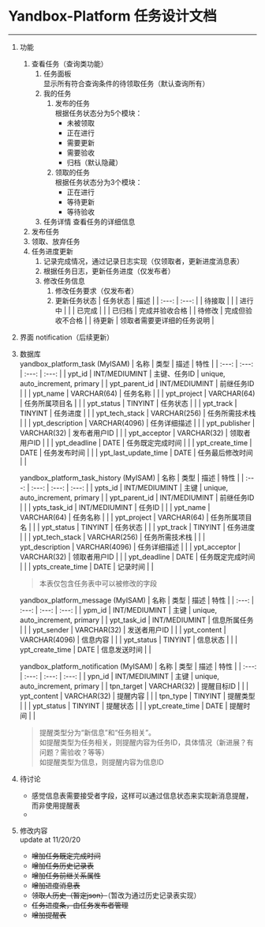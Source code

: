 # Yandbox-Platform 任务设计文档
---

1. 功能
   1. 查看任务（查询类功能）
      1. 任务面板  
        显示所有符合查询条件的待领取任务（默认查询所有）
      2. 我的任务  
         1. 发布的任务  
            根据任务状态分为5个模块：
               - 未被领取
               - 正在进行
               - 需要更新
               - 需要验收
               - 归档（默认隐藏）
           2. 领取的任务  
            根据任务状态分为3个模块：
               - 正在进行
               - 等待更新
               - 等待验收
      3. 任务详情
         查看任务的详细信息
   2. 发布任务
   3. 领取、放弃任务
   4. 任务进度更新
      1. 记录完成情况，通过记录日志实现（仅领取者，更新进度消息表）
      2. 根据任务日志，更新任务进度（仅发布者）
      3. 修改任务信息
         1. 修改任务要求（仅发布者）
         2. 更新任务状态
            | 任务状态 | 描述 |
            | :---: | :---: |
            | 待接取 |  |
            | 进行中 |  |
            | 已完成 |  |
            | 已归档 | 完成并验收合格 |
            | 待修改 | 完成但验收不合格 |
            | 待更新 | 领取者需要更详细的任务说明 |

2. 界面
    notification（后续更新）

3. 数据库  
    yandbox_platform_task (MyISAM)
   | 名称 | 类型 | 描述 | 特性 |
   | :---: | :---: | :---: | :---: |
   | ypt_id | INT/MEDIUMINT | 主键、任务ID | unique, auto_increment, primary |
   | ypt_parent_id | INT/MEDIUMINT | 前继任务ID |  |
   | ypt_name | VARCHAR(64) | 任务名称 |  |
   | ypt_project | VARCHAR(64) | 任务所属项目名 |  |
   | ypt_status | TINYINT | 任务状态 |  |
   | ypt_track | TINYINT | 任务进度 |  |
   | ypt_tech_stack | VARCHAR(256) | 任务所需技术栈 |  |
   | ypt_description | VARCHAR(4096) | 任务详细描述 |  |
   | ypt_publisher | VARCHAR(32) | 发布者用户ID |  |
   | ypt_acceptor | VARCHAR(32) | 领取者用户ID |  |
   | ypt_deadline | DATE | 任务既定完成时间 |  |
   | ypt_create_time | DATE | 任务发布时间 |  |
   | ypt_last_update_time | DATE | 任务最后修改时间 |  |

    yandbox_platform_task_history (MyISAM)
   | 名称 | 类型 | 描述 | 特性 |
   | :---: | :---: | :---: | :---: |
   | ypts_id | INT/MEDIUMINT | 主键 | unique, auto_increment, primary |
   | ypt_parent_id | INT/MEDIUMINT | 前继任务ID |  |
   | ypts_task_id | INT/MEDIUMINT | 任务ID |  |
   | ypt_name | VARCHAR(64) | 任务名称 |  |
   | ypt_project | VARCHAR(64) | 任务所属项目名 |  |
   | ypt_status | TINYINT | 任务状态 |  |
   | ypt_track | TINYINT | 任务进度 |  |
   | ypt_tech_stack | VARCHAR(256) | 任务所需技术栈 |  |
   | ypt_description | VARCHAR(4096) | 任务详细描述 |  |
   | ypt_acceptor | VARCHAR(32) | 领取者用户ID |  |
   | ypt_deadline | DATE | 任务既定完成时间 |  |
   | ypts_create_time | DATE | 记录时间 |  |
   > 本表仅包含任务表中可以被修改的字段

    yandbox_platform_message (MyISAM)
   | 名称 | 类型 | 描述 | 特性 |
   | :---: | :---: | :---: | :---: |
   | ypm_id | INT/MEDIUMINT | 主键 | unique, auto_increment, primary |
   | ypt_task_id | INT/MEDIUMINT | 信息所属任务 |  |
   | ypt_sender | VARCHAR(32) | 发送者用户ID |  |
   | ypt_content | VARCHAR(4096) | 信息内容 |  |
   | ypt_status | TINYINT | 信息状态 |  |
   | ypt_create_time | DATE | 信息发送时间 |  |

   yandbox_platform_notification (MyISAM)
   | 名称 | 类型 | 描述 | 特性 |
   | :---: | :---: | :---: | :---: |
   | ypn_id | INT/MEDIUMINT | 主键 | unique, auto_increment, primary |
   | tpn_target | VARCHAR(32) | 提醒目标ID |  |
   | ypt_content | VARCHAR(32) | 提醒内容 |  |
   | tpn_type | TINYINT | 提醒类型 |  |
   | ypt_status | TINYINT | 提醒状态 |  |
   | ypt_create_time | DATE | 提醒时间 |  |
   > 提醒类型分为“新信息”和“任务相关”。  
   > 如提醒类型为任务相关，则提醒内容为任务ID，具体情况（新进展？有问题？需验收？等等）  
   > 如提醒类型为信息，则提醒内容为信息ID


4. 待讨论
   - 感觉信息表需要接受者字段，这样可以通过信息状态来实现新消息提醒，而非使用提醒表
   - 

5. 修改内容  
   update at 11/20/20
   - ~~增加任务既定完成时间~~
   - ~~增加任务历史记录表~~
   - ~~增加任务前继关系属性~~
   - ~~增加进度消息表~~
   - ~~领取人历史（暂定json）~~（暂改为通过历史记录表实现）
   - ~~任务进度条，由任务发布者管理~~
   - ~~增加提醒表~~

